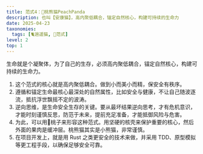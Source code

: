 ```yaml
---
title: 范式4：🍑桃熊猫PeachPanda
description: 也叫【安康猫】，高内聚低耦合，锚定自然核心，构建可持续的生命力
date: 2025-04-23
taxonomies:
  tags: [🐈逍遥猫, 💛范式]
level: 2
top: 1
---
```


生命就是个凝聚体，为了自己的生存，必须高内聚低耦合，锚定自然核心，构建可持续的生命力。

1. 这个范式的核心就是高内聚低耦合。做到小而美小而精，保安全有秩序。
2. 遵循和锚定生命最核心最深处的自然属性，比如安全与健康，不让自己随波逐流，抵抗浮世飘摇不定的波涛。
3. 逆向思维，是生命安全生存的关键。要从最坏结果逆向思考，才有危机意识，才能时刻谨慎反思，防范于未来，提前充足准备，才能抵御风险与危害。
4. 为此，可以用🍑桃子来形容这种范式。用坚硬的核壳来保护重要的核心，然后外面的果肉是缓冲层。桃熊猫其实是小熊猫，非常谨慎。
5. 在项目开发上，就是用 Rust 之类更安全的技术来做，并采用 TDD、原型模拟等更工程手段，以确保足够安全可靠。
